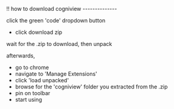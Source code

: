 !! how to download cogniview --------------

click the green 'code' dropdown button
 - click download zip

wait for the .zip to download, then unpack

afterwards, 
 - go to chrome
 - navigate to 'Manage Extensions'
 - click 'load unpacked'
 - browse for the 'cogniview' folder you extracted from the .zip
 - pin on toolbar
 - start using



 
 

